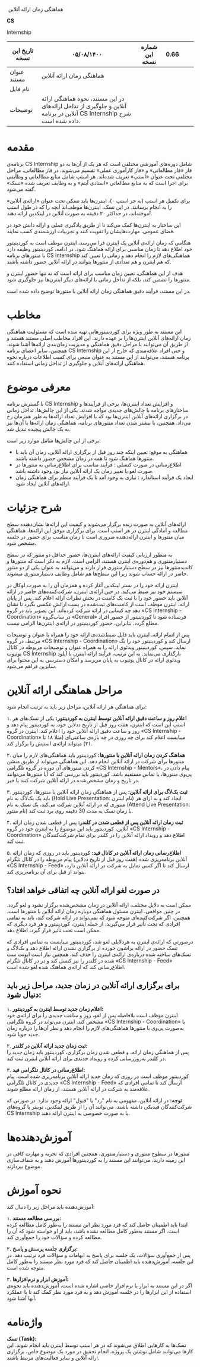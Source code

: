 &nbsp;هماهنگی زمان ارائه آنلاین

**CS**

Internship

| تاریخ این نسخه | ۰۵/۰۸/۱۴۰۰ | شماره این نسخه | 0.66 |     |     |
| --- | --- | --- | --- | --- | --- |
| عنوان مستند | هماهنگی زمان ارائه آنلاین |     |     |     |     |
| نام فایل |     |     |     |     |     |
| توضیحات | در این مستند، نحوه هماهنگی ارائه آنلاین و جلوگیری از تداخل ارائه‌های آنلاین در برنامه CS Internship شرح داده شده ‌است. |     |     |     |     |

# مقدمه

برنامه‌ی CS Internship شامل دوره‌های آموزشی مختلفی است که هر یک از آن‌ها به دو فاز «فاز مطالعاتی» و «فاز کارآموزی عملی» تقسیم می‌شوند. در فاز مطالعاتی، مراحل مختلفی تحت عنوان «استپ» تعریف شده‌اند. هر استپ شامل منابع مطالعاتی و وظایفی برای اجرا است که به منابع مطالعاتی «استادی آیتم» و به وظایف تعریف شده «تسک» گفته می‌شود.

برای تکمیل هر استپ (به جز استپ ۰)، اینترن‌ها باید تسکی تحت عنوان «ارائه‌ی آنلاین» را به انجام برسانند. در این تسک، اینترن‌ها موظف‌اند آنچه را که در طول استپ آموخته‌اند، در حداکثر ۲۰ دقیقه به صورت آنلاین در لینکدین ارائه دهند.

این ساختار به اینترن‌ها کمک می‌کند تا از طریق یادگیری عملی و ارائه دانش خود در فضای عمومی، مهارت‌هایشان را تقویت کنند و تجربیات ارزشمندی کسب نمایند.

هنگامی که زمان ارائه‌ی آنلاین یک اینترن فرا می‌رسد، اینترن موظف است به کوردینیتور خود اطلاع دهد تا زمان مناسبی برای ارائه هماهنگ شود. در ادامه، کوردینیتور وظیفه دارد با منتورهای برنامه CS Internship هماهنگی‌های لازم را انجام دهد و زمانی را تعیین کند که هم اینترن و هم تعدادی از منتورها بتوانند در ارائه آنلاین حضور داشته باشند.

هدف از این هماهنگی، تعیین زمان مناسب برای ارائه است که نه تنها حضور اینترن و منتورها را تضمین کند، بلکه از تداخل زمانی با ارائه‌های دیگر اینترن‌ها نیز جلوگیری شود.

در این مستند، فرآیند دقیق هماهنگی زمان ارائه آنلاین با منتورها توضیح داده شده است.

# مخاطب

این مستند به طور ویژه برای کوردینیتورهایی تهیه شده است که مسئولیت هماهنگی زمان ارائه‌های آنلاین اینترن‌ها را بر عهده دارند. این افراد مخاطب اصلی مستند هستند و از طریق آن می‌توانند با مراحل دقیق هماهنگی و مدیریت زمان‌بندی ارائه‌ها آشنا شوند. همچنین، سایر اعضای برنامه CS Internship و حتی افراد علاقه‌مندی که خارج از این برنامه هستند، می‌توانند از این مستند به عنوان منبعی برای کسب اطلاعات درباره نحوه هماهنگی ارائه‌های آنلاین و جلوگیری از تداخل زمانی استفاده کنند.

# معرفی موضوع

با گسترش برنامه CS Internship و افزایش تعداد اینترن‌ها، برخی از فرآیندها و ساختارهای برنامه با چالش‌های جدیدی مواجه شدند. یکی از این چالش‌ها، تداخل زمانی در برگزاری ارائه‌های آنلاین اینترن‌ها بود که با افزایش تعداد ارائه‌ها به طور همزمان رخ می‌داد. همچنین، با بیشتر شدن تعداد منتورهای برنامه، هماهنگی زمان ارائه‌ها با آن‌ها نیز به یک چالش پیچیده تبدیل شد.

برخی از این چالش‌ها شامل موارد زیر است:

- هماهنگی به موقع: تعیین اینکه چند روز قبل از برگزاری ارائه آنلاین، زمان آن باید با منتورها هماهنگ شود تا همه در زمان مشخص حضور داشته باشند.
- اطلاع‌رسانی در صورت کنسلی : فرآیند مناسب برای اطلاع‌رسانی به منتورها در صورت لغو یا تغییر زمان یک ارائه آنلاین نیاز بود وجود داشته باشد.
- ایجاد یک فرآیند استاندارد : نیازی به وجود آمد تا یک فرآیند منظم برای هماهنگی زمان ارائه‌های آنلاین ایجاد شود.

# شرح جزئیات

ارائه‌های آنلاین به صورت زنده برگزار می‌شوند و کیفیت این ارائه‌ها نشان‌دهنده سطح مطالعه و آمادگی اینترن در هر استپ است. برای برگزاری موفق این ارائه‌ها، هماهنگی میان منتورها و اینترن ارائه‌دهنده ضروری است تا زمان مناسب برای حضور در جلسه مشخص شود.

به منظور ارزیابی کیفیت ارائه‌های اینترن‌ها، حضور حداقل دو منتور که در سطح دستیارمنتوری و هم‌دوره‌ی اینترن هستند، الزامی است. لازم به ذکر است که منتورها و کاندیدمنتورها نیز در سطح دستیارمنتوری قرار دارند و می‌توانند به عنوان یکی از دو منتور حاضر در ارائه حساب شوند زیرا این سطح‌ها هم شامل وظایف دستیارمنتوری میشوند.

اینترن ارائه خود را در بستر لینکدین آغاز کرده و همزمان آن را به صورت لوکال در سیستم خود نیز ضبط می‌کند. در حین ارائه‌ی اینترن، شرکت‌کننده‌های حاضر در ارائه آنلاین باید حضور خود را با ثبت یک کامنت در بخش نظرات ارائه اعلام کند. پس از پایان ارائه، اینترن موظف است از کامنت‌های ثبت‌شده در پست ارائش عکسی بگیرد تا نشان دهد چه کسانی در ارائه شرکت کرده‌اند. این تصویر باید در گروه «CS Internship - Coordination» در ساب‌گروه «General» فرستاده شود تا کوردینیتور از حضور افراد مطلع گردد. بنابراین، حضور کوردینیتور در ارائه‌ی اینترن‌ها الزامی نیست.

پس از اتمام ارائه، اینترن باید فایل ضبط‌شده‌ی ارائه خود را همراه با عنوان و توضیحات مرتبط، در گروه «CS Internship - Coordination» ارسال کند و کوردینیتور خود را تگ نماید. سپس، کوردینیتور ویدئوی ارائه را به همراه عنوان و توضیحات مربوطه در کانال یوتیوب CS Internship بارگذاری می‌نماید. به این ترتیب، فرآیند ارائه اینترن با آپلود ویدئوی ارائه در کانال یوتیوب به پایان می‌رسد و امکان دسترسی به این محتوا برای سایرین فراهم می‌شود.

# مراحل هماهنگی ارائه آنلاین

برای هماهنگی هر ارائه آنلاین، مراحل زیر باید به ترتیب انجام شود:

۱. **اعلام روز و ساعت دقیق ارائه آنلاین توسط اینترن به کوردینتور:** 
   یکی از تسک‌های هر استپ این است که اینترن، هفت روز قبل از تاریخ ددلاین خود، به کوردینتور پیام دهد و روز و ساعت دقیق ارائه آنلاین خود را اعلام کند. اینترن در گروه «CS Internship - Coordination» میبایست اعلام کند برای چه روزی در چه بازه‌ی ساعتی‌ای (مثلا ۱۸ تا ۲۱) میتواند ارائه‌ی استپش را برگزار کند.

۲. **هماهنگ کردن زمان ارائه آنلاین با منتورها:** 
   کوردینتور باید هماهنگی‌های لازم را میان منتورها برای شرکت در ارائه آنلاین انجام دهد. این هماهنگی می‌تواند از طریق منشن کردن منتورهای آن دوره در گروه تلگرامی «CS Internship - Mentors»، پیام دادن در پی‌وی منتورها، یا تماس مستقیم باشد. کوردینتور باید بررسی کند که آیا منتورها می‌توانند در تاریخ و زمان مشخص‌شده در ارائه آنلاین شرکت کنند یا خیر.

۳. **ثبت بک‌لاگ برای ارائه آنلاین:** 
   پس از هماهنگی زمان ارائه آنلاین با منتورها، کوردینتور باید یک بک‌لاگ به نام (Hold Live Presentation: نام اینترن) ایجاد کند و به ازای هر منتوری که در ارائه آنلاین شرکت می‌کند، یک تسک به نام (Attend Live Presentation: نام منتور) با زمان تسک به مدت 30 دقیقه روی برد ثبت کند.

۴. **ثبت زمان ارائه آنلاین پس از قطعی شدن در کلندر:** 
   پس از قطعی شدن زمان ارائه آنلاین، کوردینتور باید این موضوع را به اینترن خود در گروه «CS Internship - Coordination» اطلاع دهد و رویداد ارائه آنلاین را در کلندر برای تمام شرکت‌کنندگان ثبت کند.

۵. **اطلاع‌رسانی زمان ارائه آنلاین در کانال فید:** 
   کوردینتور باید در روزی که زمان ارائه آنلاین برنامه‌ریزی شده (هفت روز قبل از تاریخ ددلاین) پیام مربوطه را در کانال تلگرام «CS Internship - Feed» ارسال کند تا اگر کسی تمایل به شرکت در ارائه آنلاین دارد، بتواند از قبل برای آن برنامه‌ریزی کند.


## در صورت لغو ارائه آنلاین چه اتفاقی خواهد افتاد؟

ممکن است به دلایل مختلف، ارائه آنلاین در زمان مشخص‌شده برگزار نشود و لغو گردد. در چنین مواقعی، اینترن مسئول هماهنگی دوباره زمان ارائه آنلاین با منتورها است. همچنین، اگر شرکت‌کننده‌ای متوجه شود که نمی‌تواند در ارائه شرکت کند، باید به تمامی افرادی که تحت تأثیر قرار می‌گیرند، از جمله اینترن، کوردینیتور و هر فرد دیگری که ممکن است تحت تأثیر قرار گیرد، اطلاع دهد. 

درصورتی که ارائه‌ی اینترن به هردلایلی لغو شد، کوردینیتور میبایست به تمامی افرادی که تسک حضور در ارائه براشون خورده از برگزاری نشدن ارائه اطلاع دهد و بک‌لاگ و تسک‌های ساخته شده درباره‌ی ارائه‌ی اینترن را حذف کند. همچنین نیاز است ایونت ست شده در کلندر را نیز کنسل کند و در در کانال تلگرام «CS Internship - Feed» اطلاع‌رسانی کند که ارائه‌ی هماهنگ شده لغو شده است.

## برای برگزاری ارائه آنلاین در زمان جدید، مراحل زیر باید دنبال شود:

۱. **اعلام زمان جدید توسط اینترن به کوردینتور:**  
   اینترن موظف است بلافاصله پس از لغو، روز و ساعت جدیدی را برای ارائه‌ی خود مشخص کند. اینترن می‌تواند در گروه تلگرامی «CS Internship - Coordination» یا به‌صورت پی‌وی با منتورها هماهنگی‌های لازم را انجام دهد و نظر آن‌ها را درباره زمان جدید جویا شود.

۲. **ثبت زمان جدید ارائه آنلاین در کلندر:**  
   پس از هماهنگی زمان ارائه، و قطعی شدن زمان برگزاری، کوردینتور باید زمان جدید را در کلندر به‌روزرسانی کرده و رویداد جدیدی برای ارائه آنلاین اینترن ثبت کند.

۳. **اطلاع‌رسانی در کانال تلگرامی فید:**  
   کوردینتور موظف است در روزی که زمان جدید ارائه آنلاین برنامه‌ریزی شده است، پیام جدیدی در کانال تلگرامی «CS Internship - Feed» ارسال کند تا تمامی افرادی که علاقه‌مند به شرکت در ارائه آنلاین هستند، از زمان ارائه مطلع شوند.

   **توجه:** در ارائه آنلاین، مفهومی به نام "رد" یا "قبول" ارائه وجود ندارد. در صورتی که شرکت‌کنندگان فیدبکی داشته باشند، می‌توانند آن را از طریق لینکدین، توییتر یا گروه‌های CS Internship یا به صورت خصوصی به اینترن ارائه دهند.

# آموزش‌دهنده‌ها

منتورها در سطوح منتوری و دستیارمنتوری، همچنین افرادی که تجربه و مهارت کافی در این زمینه دارند، می‌توانند این مستند را به کوردینتورها آموزش دهند و به شفاف‌سازی موضوع بپردازند.

# نحوه‌ آموزش

آموزش‌دهنده باید مراحل زیر را دنبال کند:

۱. **بررسی مطالعه مستند:**  
   ابتدا باید اطمینان حاصل کند که فرد مورد نظر این مستند را به‌طور کامل مطالعه کرده است. اگر مستند به‌طور کامل مطالعه نشده باشد، باید از او خواسته شود که آن را مطالعه کرده و سؤالات خود را جمع‌آوری کند.

۲. **برگزاری جلسه پرسش و پاسخ:**  
   پس از جمع‌آوری سؤالات، یک جلسه برای پاسخ به ابهامات و سؤالات فرد ترتیب دهد. در این جلسه، آموزش‌دهنده باید اطمینان حاصل کند که فرد مورد نظر مستند را به‌طور کامل متوجه شده است.

۳. **آموزش ابزار و نرم‌افزارها:**  
   اگر در این مستند به ابزار یا نرم‌افزار خاصی اشاره شده است، آموزش‌دهنده باید نحوه‌ی استفاده از این ابزارها را در جلسه آموزش دهد و به فرد مورد نظر کمک کند تا با عملکرد آنها آشنا شود.

# واژه‌نامه

**تسک (Task):**  
تسک‌ها به کارهایی اطلاق می‌شوند که در هر استپ توسط اینترن باید انجام شوند. این کارها می‌توانند شامل نوشتن یک پروژه، انجام تحقیق در مورد یک موضوع خاص، برگزاری ارائه آنلاین و سایر فعالیت‌های مرتبط باشند.

